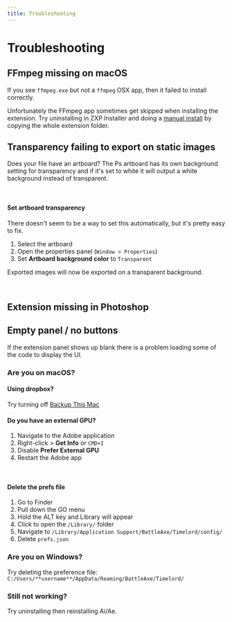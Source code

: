 ```yaml
---
title: Troubleshooting
---
```


# Trouble&shy;shooting

## FFmpeg missing on macOS

If you see `ffmpeg.exe` but not a `ffmpeg` OSX app, then it failed to install correctly.

<Screenshot 
    url="/anubis/Missing-ffmpeg.jpg" 
    alt="Missing FFmpeg" 
    width="707px" 
    />

Unfortunately the FFmpeg app sometimes get skipped when installing the extension. Try uninstalling in ZXP Installer and doing a [manual install](./#installation) by copying the whole extension folder.

## Transparency failing to export on static images

Does your file have an artboard? The Ps artboard has its own background setting for transparency and if it's set to white it will output a white background instead of transparent.

<Screenshot 
    url="/timelord/ArtboardTransparency-01.jpg" 
    alt="Artboard transparency" 
    width="396px" 
    />

<br />

<Screenshot 
    url="/timelord/ArtboardTransparency-02.jpg" 
    alt="Artboard transparency" 
    width="414px" 
    right
    />

#### Set artboard transparency

There doesn't seem to be a way to set this automatically, but it's pretty easy to fix.

1. Select the artboard
2. Open the properties panel (`Window > Properties`)
3. Set **Artboard background color** to `Transparent`

Exported images will now be exported on a transparent background.

    
<br />

## Extension missing in Photoshop

<Rosetta 
    name="Anubis" />

## Empty panel / no buttons

If the extension panel shows up blank there is a problem loading some of the code to display the UI.

<Screenshot 
    url="/overlord/Blank-panel.jpg" 
    alt="Blank panel" 
    width="480px" 
    />

### Are you on macOS?

#### Using dropbox?
Try turning off [Backup This Mac](https://aescripts.com/knowledgebase/index/view/faq/dropbox-macos-warning/)

#### Do you have an external GPU?

<Screenshot 
    url="/images/External-gpu.png" 
    alt="Blank panel" 
    width="200px" 
    left 
    />

1. Navigate to the Adobe application 
2. Right-click > **Get Info** or `CMD+I`
3. Disable **Prefer External GPU**
4. Restart the Adobe app


<br />

#### Delete the prefs file
1. Go to Finder
2. Pull down the GO menu
3. Hold the ALT key and Library will appear
4. Click to open the `/Library/` folder
5. Navigate to `/Library/Application Support/BattleAxe/Timelord/config/`
6. Delete `prefs.json`

### Are you on Windows?
Try deleting the preference file:
`C:/Users/**username**/AppData/Roaming/BattleAxe/Timelord/`

### Still not working?
Try uninstalling then reinstalling Ai/Ae.
